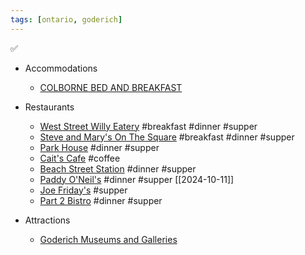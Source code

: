 ```yaml
---
tags: [ontario, goderich]
---
```


✅

- Accommodations
	- [COLBORNE BED AND BREAKFAST](https://colbornebandb.com/)


- Restaurants
	- [West Street Willy Eatery](https://weststreetwillyseatery.com/) #breakfast #dinner #supper
	- [Steve and Mary's On The Square](https://steveandmarysonthesquare.ca/) #breakfast #dinner #supper
	- [Park House](https://www.parkhouserestaurant.com/#Menu) #dinner #supper 
	- [Cait's Cafe](https://www.caitscafe.ca/) #coffee 
	- [Beach Street Station](https://www.beachstreetstation.com/) #dinner #supper 
	- [Paddy O'Neil's](https://www.hotelbedford.ca/paddyoneils.htm) #dinner #supper [[2024-10-11]]
	- [Joe Friday's](https://www.hotelbedford.ca/joefridays.htm)  #supper 
	- [Part 2 Bistro](https://part2bistro.ca/) #dinner #supper 

- Attractions
	- [Goderich Museums and Galleries](https://www.goderich.ca/en/stay-and-play/museums-and-galleries.aspx#)
